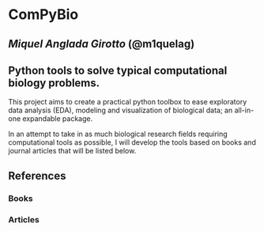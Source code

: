 # ComPyBio
## *Miquel Anglada Girotto* (@m1quelag)

## **Python tools to solve typical computational biology problems.**

This project aims to create a practical python toolbox to ease exploratory data analysis (EDA), modeling and visualization of biological data; an all-in-one expandable package.

In an attempt to take in as much biological research fields requiring computational tools as possible, I will develop the tools based on books and journal articles that will be listed below.

## References
### Books
### Articles
